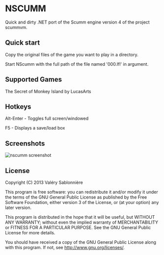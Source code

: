 NSCUMM
======

Quick and dirty .NET port of the Scumm engine version 4 of the project scummvm.

Quick start
-----------

Copy the original files of the game you want to play in a directory.

Start NScumm with the full path of the file named '000.lfl' in argument.

Supported Games
---------------

The Secret of Monkey Island by LucasArts

Hotkeys
-------

Alt-Enter              - Toggles full screen/windowed

F5                     - Displays a save/load box


Screenshots
-----------

![nscumm screenshot](https://raw.github.com/scemino/nscumm/master/Doc/Images/MonkeyIsland.png)

License
-------

Copyright (C) 2013  Valéry Sablonnière

This program is free software: you can redistribute it and/or modify
it under the terms of the GNU General Public License as published by
the Free Software Foundation, either version 3 of the License, or
(at your option) any later version.

This program is distributed in the hope that it will be useful,
but WITHOUT ANY WARRANTY; without even the implied warranty of
MERCHANTABILITY or FITNESS FOR A PARTICULAR PURPOSE.  See the
GNU General Public License for more details.

You should have received a copy of the GNU General Public License
along with this program.  If not, see <http://www.gnu.org/licenses/>.
